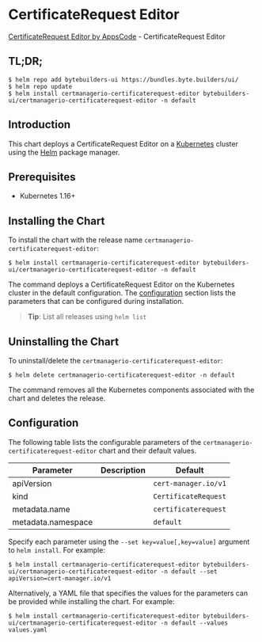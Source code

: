 # CertificateRequest Editor

[CertificateRequest Editor by AppsCode](https://byte.builders) - CertificateRequest Editor

## TL;DR;

```console
$ helm repo add bytebuilders-ui https://bundles.byte.builders/ui/
$ helm repo update
$ helm install certmanagerio-certificaterequest-editor bytebuilders-ui/certmanagerio-certificaterequest-editor -n default
```

## Introduction

This chart deploys a CertificateRequest Editor on a [Kubernetes](http://kubernetes.io) cluster using the [Helm](https://helm.sh) package manager.

## Prerequisites

- Kubernetes 1.16+

## Installing the Chart

To install the chart with the release name `certmanagerio-certificaterequest-editor`:

```console
$ helm install certmanagerio-certificaterequest-editor bytebuilders-ui/certmanagerio-certificaterequest-editor -n default
```

The command deploys a CertificateRequest Editor on the Kubernetes cluster in the default configuration. The [configuration](#configuration) section lists the parameters that can be configured during installation.

> **Tip**: List all releases using `helm list`

## Uninstalling the Chart

To uninstall/delete the `certmanagerio-certificaterequest-editor`:

```console
$ helm delete certmanagerio-certificaterequest-editor -n default
```

The command removes all the Kubernetes components associated with the chart and deletes the release.

## Configuration

The following table lists the configurable parameters of the `certmanagerio-certificaterequest-editor` chart and their default values.

|     Parameter      | Description |       Default        |
|--------------------|-------------|----------------------|
| apiVersion         |             | `cert-manager.io/v1` |
| kind               |             | `CertificateRequest` |
| metadata.name      |             | `certificaterequest` |
| metadata.namespace |             | `default`            |


Specify each parameter using the `--set key=value[,key=value]` argument to `helm install`. For example:

```console
$ helm install certmanagerio-certificaterequest-editor bytebuilders-ui/certmanagerio-certificaterequest-editor -n default --set apiVersion=cert-manager.io/v1
```

Alternatively, a YAML file that specifies the values for the parameters can be provided while
installing the chart. For example:

```console
$ helm install certmanagerio-certificaterequest-editor bytebuilders-ui/certmanagerio-certificaterequest-editor -n default --values values.yaml
```
